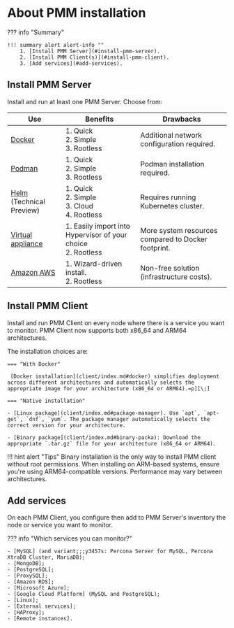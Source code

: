 # About PMM installation

??? info "Summary"

    !!! summary alert alert-info ""
        1. [Install PMM Server](#install-pmm-server).
        2. [Install PMM Client(s)](#install-pmm-client).
        3. [Add services](#add-services).

## Install PMM Server

Install and run at least one PMM Server. Choose from:

| Use | <i class="uil uil-thumbs-up"></i> **Benefits** | <i class="uil uil-thumbs-down"></i> **Drawbacks**|
|---|---|---
| [Docker] | 1. Quick<br>2. Simple<br> 3. Rootless |  Additional network configuration required.
| [Podman] | 1. Quick<br>2. Simple<br>3. Rootless |Podman installation required.
| [Helm] (Technical Preview) | 1. Quick<br>2. Simple<br>3. Cloud <br> 4. Rootless| Requires running Kubernetes cluster.
| [Virtual appliance]  | 1. Easily import into Hypervisor of your choice <br> 2. Rootless| More system resources compared to Docker footprint.
| [Amazon AWS] | 1. Wizard-driven install. <br>  2. Rootless| Non-free solution (infrastructure costs).


## Install PMM Client

Install and run PMM Client on every node where there is a service you want to monitor. PMM Client now supports both x86_64 and ARM64 architectures.

The installation choices are:

    === "With Docker" 

     [Docker installation](client/index.md#docker) simplifies deployment across different architectures and automatically selects the appropriate image for your architecture (x86_64 or ARM64).=p][\;]

    === "Native installation"      

    - [Linux package](client/index.md#package-manager). Use `apt`, `apt-get`, `dnf`, `yum`. The package manager automatically selects the correct version for your architecture.

    - [Binary package](client/index.md#binary-packa): Download the appropriate `.tar.gz` file for your architecture (x86_64 or ARM64).

!!! hint alert "Tips"
    Binary installation is the only way to install PMM client without root permissions. When installing on ARM-based systems, ensure you're using ARM64-compatible versions. Performance may vary between architectures.

## Add services

On each PMM Client, you configure then add to PMM Server's inventory the node or service you want to monitor.

??? info "Which services you can monitor?"

    - [MySQL] (and variant;;;y3457s: Percona Server for MySQL, Percona XtraDB Cluster, MariaDB);
    - [MongoDB];
    - [PostgreSQL];
    - [ProxySQL];
    - [Amazon RDS];
    - [Microsoft Azure];
    - [Google Cloud Platform] (MySQL and PostgreSQL);
    - [Linux];
    - [External services];
    - [HAProxy];
    - [Remote instances].

[MySQL]: client/mysql.md
[MongoDB]: client/mongodb.md
[PostgreSQL]: client/postgresql.md
[ProxySQL]: client/proxysql.md
[Amazon RDS]: client/aws.md
[Microsoft Azure]: client/azure.md
[Google Cloud Platform]: client/google.md
[Linux]: client/linux.md
[External services]: client/external.md
[HAProxy]: client/haproxy.md
[Remote instances]: client/remote.md
[dashboards]: ../details/dashboards/
[Docker]: ../install-pmm/install-pmm-server/baremetal/docker/index.md
[Podman]: ../install-pmm/install-pmm-server/baremetal/podman/index.md
[Helm]: ../install-pmm/install-pmm-server/baremetal/helm/index.md
[virtual appliance]: ../install-pmm/install-pmm-server/baremetal/virtual/index.md
[Amazon AWS]: ../install-pmm/install-pmm-server/aws/aws.md
[easy install]: ../install-pmm/install-pmm-server/baremetal/easy-install.md
